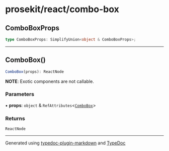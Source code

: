 # prosekit/react/combo-box

<a id="comboboxprops" name="comboboxprops"></a>

## ComboBoxProps

```ts
type ComboBoxProps: SimplifyUnion<object & ComboBoxProps>;
```

***

<a id="combobox" name="combobox"></a>

## ComboBox()

```ts
ComboBox(props): ReactNode
```

**NOTE**: Exotic components are not callable.

### Parameters

▪ **props**: `object` & `RefAttributes`\<[`ComboBox`](../lit/combo-box.md#combobox)\>

### Returns

`ReactNode`

***

Generated using [typedoc-plugin-markdown](https://www.npmjs.com/package/typedoc-plugin-markdown) and [TypeDoc](https://typedoc.org/)
